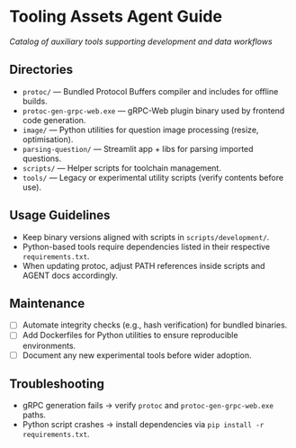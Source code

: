 # Tooling Assets Agent Guide
*Catalog of auxiliary tools supporting development and data workflows*

## Directories
- `protoc/` — Bundled Protocol Buffers compiler and includes for offline builds.
- `protoc-gen-grpc-web.exe` — gRPC-Web plugin binary used by frontend code generation.
- `image/` — Python utilities for question image processing (resize, optimisation).
- `parsing-question/` — Streamlit app + libs for parsing imported questions.
- `scripts/` — Helper scripts for toolchain management.
- `tools/` — Legacy or experimental utility scripts (verify contents before use).

## Usage Guidelines
- Keep binary versions aligned with scripts in `scripts/development/`.
- Python-based tools require dependencies listed in their respective `requirements.txt`.
- When updating protoc, adjust PATH references inside scripts and AGENT docs accordingly.

## Maintenance
- [ ] Automate integrity checks (e.g., hash verification) for bundled binaries.
- [ ] Add Dockerfiles for Python utilities to ensure reproducible environments.
- [ ] Document any new experimental tools before wider adoption.

## Troubleshooting
- gRPC generation fails → verify `protoc` and `protoc-gen-grpc-web.exe` paths.
- Python script crashes → install dependencies via `pip install -r requirements.txt`.
